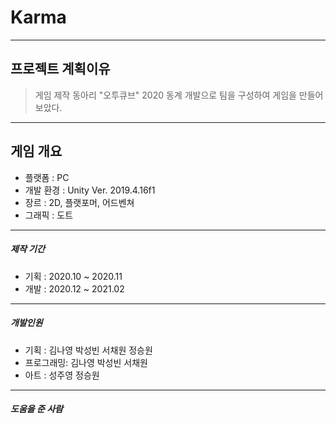 # Karma
-----------------
## 프로젝트 계획이유
> 게임 제작 동아리 "오투큐브" 2020 동계 개발으로 팀을 구성하여 게임을 만들어 보았다.
-----------------
## 게임 개요
+ 플랫폼    : PC
+ 개발 환경 : Unity Ver. 2019.4.16f1
+ 장르      : 2D, 플랫포머, 어드벤쳐
+ 그래픽    : 도트
-----------------
##### 제작 기간
+ 기획      : 2020.10 ~ 2020.11
+ 개발      : 2020.12 ~ 2021.02
-----------------
##### 개발인원
+ 기획      : 김나영 박성빈 서채원 정승원
+ 프로그래밍: 김나영 박성빈 서채원
+ 아트      : 성주영 정승원
-----------------
##### 도움을 준 사람

